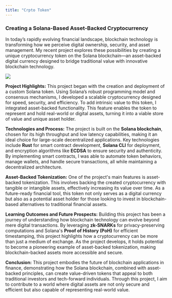 ```yaml
---
title: "Crpto Token"
---
```


### Creating a Solana-Based Asset-Backed Cryptocurrency

In today’s rapidly evolving financial landscape, blockchain technology is transforming how we perceive digital ownership, security, and asset management. My recent project explores these possibilities by creating a unique cryptocurrency token on the Solana blockchain—an asset-backed digital currency designed to bridge traditional value with innovative blockchain technology.


![]("/images/crypto1.jpg")

**Project Highlights:**
This project began with the creation and deployment of a custom Solana token. Using Solana’s robust programming model and consensus mechanisms, I developed a scalable cryptocurrency designed for speed, security, and efficiency. To add intrinsic value to this token, I integrated asset-backed functionality. This feature enables the token to represent and hold real-world or digital assets, turning it into a viable store of value and unique asset holder.

**Technologies and Process:**
The project is built on the **Solana blockchain**, chosen for its high throughput and low latency capabilities, making it an ideal choice for large-scale decentralized applications. Key technologies include **Rust** for smart contract development, **Solana CLI** for deployment, and encryption algorithms like **ECDSA** to ensure security and authenticity. By implementing smart contracts, I was able to automate token behaviors, manage wallets, and handle secure transactions, all while maintaining a decentralized architecture.

**Asset-Backed Tokenization:**
One of the project's main features is asset-backed tokenization. This involves backing the created cryptocurrency with tangible or intangible assets, effectively increasing its value over time. As a future-ready financial tool, this token not only serves as a digital currency but also as a potential asset holder for those looking to invest in blockchain-based alternatives to traditional financial assets.

**Learning Outcomes and Future Prospects:**
Building this project has been a journey of understanding how blockchain technology can evolve beyond mere digital transactions. By leveraging **zk-SNARKs** for privacy-preserving computations and Solana's **Proof of History (PoH)** for efficient timestamping, this project highlights how a cryptocurrency can be more than just a medium of exchange. As the project develops, it holds potential to become a pioneering example of asset-backed tokenization, making blockchain-backed assets more accessible and secure.

**Conclusion:**
This project embodies the future of blockchain applications in finance, demonstrating how the Solana blockchain, combined with asset-backed principles, can create value-driven tokens that appeal to both traditional investors and tech-forward individuals. Through this project, I aim to contribute to a world where digital assets are not only secure and efficient but also capable of representing real-world value.

